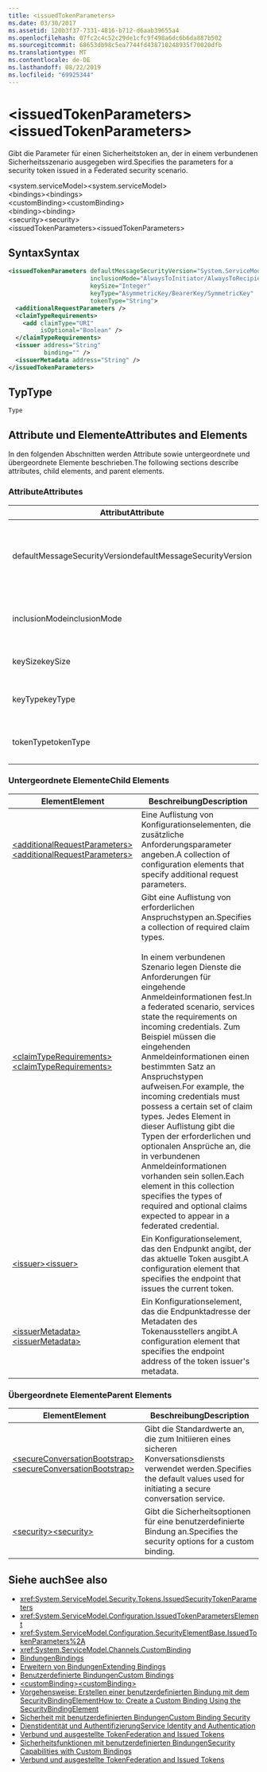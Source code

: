 ```yaml
---
title: <issuedTokenParameters>
ms.date: 03/30/2017
ms.assetid: 120b3f37-7331-4816-b712-d6aab39655a4
ms.openlocfilehash: 07fc2c4c52c29de1cfc9f498a6dc6b6da887b502
ms.sourcegitcommit: 68653db98c5ea7744fd438710248935f70020dfb
ms.translationtype: MT
ms.contentlocale: de-DE
ms.lasthandoff: 08/22/2019
ms.locfileid: "69925344"
---
```

# <a name="issuedtokenparameters"></a><span data-ttu-id="bb59a-101">\<issuedTokenParameters></span><span class="sxs-lookup"><span data-stu-id="bb59a-101">\<issuedTokenParameters></span></span>
<span data-ttu-id="bb59a-102">Gibt die Parameter für einen Sicherheitstoken an, der in einem verbundenen Sicherheitsszenario ausgegeben wird.</span><span class="sxs-lookup"><span data-stu-id="bb59a-102">Specifies the parameters for a security token issued in a Federated security scenario.</span></span>  
  
 <span data-ttu-id="bb59a-103">\<system.serviceModel></span><span class="sxs-lookup"><span data-stu-id="bb59a-103">\<system.serviceModel></span></span>  
<span data-ttu-id="bb59a-104">\<bindings></span><span class="sxs-lookup"><span data-stu-id="bb59a-104">\<bindings></span></span>  
<span data-ttu-id="bb59a-105">\<customBinding></span><span class="sxs-lookup"><span data-stu-id="bb59a-105">\<customBinding></span></span>  
<span data-ttu-id="bb59a-106">\<binding></span><span class="sxs-lookup"><span data-stu-id="bb59a-106">\<binding></span></span>  
<span data-ttu-id="bb59a-107">\<security></span><span class="sxs-lookup"><span data-stu-id="bb59a-107">\<security></span></span>  
<span data-ttu-id="bb59a-108">\<issuedTokenParameters></span><span class="sxs-lookup"><span data-stu-id="bb59a-108">\<issuedTokenParameters></span></span>  
  
## <a name="syntax"></a><span data-ttu-id="bb59a-109">Syntax</span><span class="sxs-lookup"><span data-stu-id="bb59a-109">Syntax</span></span>  
  
```xml  
<issuedTokenParameters defaultMessageSecurityVersion="System.ServiceModel.MessageSecurityVersion"
                       inclusionMode="AlwaysToInitiator/AlwaysToRecipient/Never/Once"
                       keySize="Integer"
                       keyType="AsymmetricKey/BearerKey/SymmetricKey"
                       tokenType="String">
  <additionalRequestParameters />
  <claimTypeRequirements>
    <add claimType="URI"
         isOptional="Boolean" />
  </claimTypeRequirements>
  <issuer address="String"
          binding="" />
  <issuerMetadata address="String" />
</issuedTokenParameters>
```  
  
## <a name="type"></a><span data-ttu-id="bb59a-110">Typ</span><span class="sxs-lookup"><span data-stu-id="bb59a-110">Type</span></span>  
 `Type`  
  
## <a name="attributes-and-elements"></a><span data-ttu-id="bb59a-111">Attribute und Elemente</span><span class="sxs-lookup"><span data-stu-id="bb59a-111">Attributes and Elements</span></span>  
 <span data-ttu-id="bb59a-112">In den folgenden Abschnitten werden Attribute sowie untergeordnete und übergeordnete Elemente beschrieben.</span><span class="sxs-lookup"><span data-stu-id="bb59a-112">The following sections describe attributes, child elements, and parent elements.</span></span>  
  
### <a name="attributes"></a><span data-ttu-id="bb59a-113">Attribute</span><span class="sxs-lookup"><span data-stu-id="bb59a-113">Attributes</span></span>  
  
|<span data-ttu-id="bb59a-114">Attribut</span><span class="sxs-lookup"><span data-stu-id="bb59a-114">Attribute</span></span>|<span data-ttu-id="bb59a-115">Beschreibung</span><span class="sxs-lookup"><span data-stu-id="bb59a-115">Description</span></span>|  
|---------------|-----------------|  
|<span data-ttu-id="bb59a-116">defaultMessageSecurityVersion</span><span class="sxs-lookup"><span data-stu-id="bb59a-116">defaultMessageSecurityVersion</span></span>|<span data-ttu-id="bb59a-117">Gibt die Versionen der Sicherheitsspezifikationen (WS-Security, WS-Trust, WS-Secure Conversation und WS-Security Policy) an, die von der Bindung unterstützt werden müssen.</span><span class="sxs-lookup"><span data-stu-id="bb59a-117">Specifies the versions of the security specifications, (WS-Security, WS-Trust, WS-Secure Conversation and WS-Security Policy) that must be supported by the binding.</span></span> <span data-ttu-id="bb59a-118">Dieser Wert ist vom Typ <xref:System.ServiceModel.MessageSecurityVersion>.</span><span class="sxs-lookup"><span data-stu-id="bb59a-118">This value is of type <xref:System.ServiceModel.MessageSecurityVersion>.</span></span>|  
|<span data-ttu-id="bb59a-119">inclusionMode</span><span class="sxs-lookup"><span data-stu-id="bb59a-119">inclusionMode</span></span>|<span data-ttu-id="bb59a-120">Gibt die Tokeneinschlussanforderungen an.</span><span class="sxs-lookup"><span data-stu-id="bb59a-120">Specifies the token inclusion requirements.</span></span> <span data-ttu-id="bb59a-121">Dieses Attribut ist vom Typ <xref:System.ServiceModel.Security.Tokens.SecurityTokenInclusionMode>.</span><span class="sxs-lookup"><span data-stu-id="bb59a-121">This attribute is of type <xref:System.ServiceModel.Security.Tokens.SecurityTokenInclusionMode>.</span></span>|  
|<span data-ttu-id="bb59a-122">keySize</span><span class="sxs-lookup"><span data-stu-id="bb59a-122">keySize</span></span>|<span data-ttu-id="bb59a-123">Eine ganze Zahl, die die Größe des Tokenschlüssels angibt.</span><span class="sxs-lookup"><span data-stu-id="bb59a-123">An integer that specifies the token key size.</span></span> <span data-ttu-id="bb59a-124">Der Standardwert ist 256.</span><span class="sxs-lookup"><span data-stu-id="bb59a-124">The default value is 256.</span></span>|  
|<span data-ttu-id="bb59a-125">keyType</span><span class="sxs-lookup"><span data-stu-id="bb59a-125">keyType</span></span>|<span data-ttu-id="bb59a-126">Ein gültiger Wert von <xref:System.IdentityModel.Tokens.SecurityKeyType>, der den Schlüsseltyp angibt.</span><span class="sxs-lookup"><span data-stu-id="bb59a-126">A valid value of <xref:System.IdentityModel.Tokens.SecurityKeyType> that specifies the key type.</span></span> <span data-ttu-id="bb59a-127">Die Standardeinstellung ist `SymmetricKey`.</span><span class="sxs-lookup"><span data-stu-id="bb59a-127">The default is `SymmetricKey`.</span></span>|  
|<span data-ttu-id="bb59a-128">tokenType</span><span class="sxs-lookup"><span data-stu-id="bb59a-128">tokenType</span></span>|<span data-ttu-id="bb59a-129">Eine Zeichenfolge, die den Tokentyp angibt.</span><span class="sxs-lookup"><span data-stu-id="bb59a-129">A string that specifies the token type.</span></span> <span data-ttu-id="bb59a-130">Der Standardwert ist "http://docs.oasis-open.org/wss/oasis-wss-saml-token-profile-1.1#SAML".</span><span class="sxs-lookup"><span data-stu-id="bb59a-130">The default is "http://docs.oasis-open.org/wss/oasis-wss-saml-token-profile-1.1#SAML".</span></span>|  
  
### <a name="child-elements"></a><span data-ttu-id="bb59a-131">Untergeordnete Elemente</span><span class="sxs-lookup"><span data-stu-id="bb59a-131">Child Elements</span></span>  
  
|<span data-ttu-id="bb59a-132">Element</span><span class="sxs-lookup"><span data-stu-id="bb59a-132">Element</span></span>|<span data-ttu-id="bb59a-133">Beschreibung</span><span class="sxs-lookup"><span data-stu-id="bb59a-133">Description</span></span>|  
|-------------|-----------------|  
|[<span data-ttu-id="bb59a-134">\<additionalRequestParameters></span><span class="sxs-lookup"><span data-stu-id="bb59a-134">\<additionalRequestParameters></span></span>](additionalrequestparameters-element.md)|<span data-ttu-id="bb59a-135">Eine Auflistung von Konfigurationselementen, die zusätzliche Anforderungsparameter angeben.</span><span class="sxs-lookup"><span data-stu-id="bb59a-135">A collection of configuration elements that specify additional request parameters.</span></span>|  
|[<span data-ttu-id="bb59a-136">\<claimTypeRequirements></span><span class="sxs-lookup"><span data-stu-id="bb59a-136">\<claimTypeRequirements></span></span>](claimtyperequirements-element.md)|<span data-ttu-id="bb59a-137">Gibt eine Auflistung von erforderlichen Anspruchstypen an.</span><span class="sxs-lookup"><span data-stu-id="bb59a-137">Specifies a collection of required claim types.</span></span><br /><br /> <span data-ttu-id="bb59a-138">In einem verbundenen Szenario legen Dienste die Anforderungen für eingehende Anmeldeinformationen fest.</span><span class="sxs-lookup"><span data-stu-id="bb59a-138">In a federated scenario, services state the requirements on incoming credentials.</span></span> <span data-ttu-id="bb59a-139">Zum Beispiel müssen die eingehenden Anmeldeinformationen einen bestimmten Satz an Anspruchstypen aufweisen.</span><span class="sxs-lookup"><span data-stu-id="bb59a-139">For example, the incoming credentials must possess a certain set of claim types.</span></span> <span data-ttu-id="bb59a-140">Jedes Element in dieser Auflistung gibt die Typen der erforderlichen und optionalen Ansprüche an, die in verbundenen Anmeldeinformationen vorhanden sein sollen.</span><span class="sxs-lookup"><span data-stu-id="bb59a-140">Each element in this collection specifies the types of required and optional claims expected to appear in a federated credential.</span></span>|  
|[<span data-ttu-id="bb59a-141">\<issuer></span><span class="sxs-lookup"><span data-stu-id="bb59a-141">\<issuer></span></span>](issuer-of-issuedtokenparameters.md)|<span data-ttu-id="bb59a-142">Ein Konfigurationselement, das den Endpunkt angibt, der das aktuelle Token ausgibt.</span><span class="sxs-lookup"><span data-stu-id="bb59a-142">A configuration element that specifies the endpoint that issues the current token.</span></span>|  
|[<span data-ttu-id="bb59a-143">\<issuerMetadata></span><span class="sxs-lookup"><span data-stu-id="bb59a-143">\<issuerMetadata></span></span>](issuermetadata-of-issuedtokenparameters.md)|<span data-ttu-id="bb59a-144">Ein Konfigurationselement, das die Endpunktadresse der Metadaten des Tokenausstellers angibt.</span><span class="sxs-lookup"><span data-stu-id="bb59a-144">A configuration element that specifies the endpoint address of the token issuer's metadata.</span></span>|  
  
### <a name="parent-elements"></a><span data-ttu-id="bb59a-145">Übergeordnete Elemente</span><span class="sxs-lookup"><span data-stu-id="bb59a-145">Parent Elements</span></span>  
  
|<span data-ttu-id="bb59a-146">Element</span><span class="sxs-lookup"><span data-stu-id="bb59a-146">Element</span></span>|<span data-ttu-id="bb59a-147">Beschreibung</span><span class="sxs-lookup"><span data-stu-id="bb59a-147">Description</span></span>|  
|-------------|-----------------|  
|[<span data-ttu-id="bb59a-148">\<secureConversationBootstrap></span><span class="sxs-lookup"><span data-stu-id="bb59a-148">\<secureConversationBootstrap></span></span>](secureconversationbootstrap.md)|<span data-ttu-id="bb59a-149">Gibt die Standardwerte an, die zum Initiieren eines sicheren Konversationsdiensts verwendet werden.</span><span class="sxs-lookup"><span data-stu-id="bb59a-149">Specifies the default values used for initiating a secure conversation service.</span></span>|  
|[<span data-ttu-id="bb59a-150">\<security></span><span class="sxs-lookup"><span data-stu-id="bb59a-150">\<security></span></span>](security-of-custombinding.md)|<span data-ttu-id="bb59a-151">Gibt die Sicherheitsoptionen für eine benutzerdefinierte Bindung an.</span><span class="sxs-lookup"><span data-stu-id="bb59a-151">Specifies the security options for a custom binding.</span></span>|  
  
## <a name="see-also"></a><span data-ttu-id="bb59a-152">Siehe auch</span><span class="sxs-lookup"><span data-stu-id="bb59a-152">See also</span></span>

- <xref:System.ServiceModel.Security.Tokens.IssuedSecurityTokenParameters>
- <xref:System.ServiceModel.Configuration.IssuedTokenParametersElement>
- <xref:System.ServiceModel.Configuration.SecurityElementBase.IssuedTokenParameters%2A>
- <xref:System.ServiceModel.Channels.CustomBinding>
- [<span data-ttu-id="bb59a-153">Bindungen</span><span class="sxs-lookup"><span data-stu-id="bb59a-153">Bindings</span></span>](../../../wcf/bindings.md)
- [<span data-ttu-id="bb59a-154">Erweitern von Bindungen</span><span class="sxs-lookup"><span data-stu-id="bb59a-154">Extending Bindings</span></span>](../../../wcf/extending/extending-bindings.md)
- [<span data-ttu-id="bb59a-155">Benutzerdefinierte Bindungen</span><span class="sxs-lookup"><span data-stu-id="bb59a-155">Custom Bindings</span></span>](../../../wcf/extending/custom-bindings.md)
- [<span data-ttu-id="bb59a-156">\<customBinding></span><span class="sxs-lookup"><span data-stu-id="bb59a-156">\<customBinding></span></span>](custombinding.md)
- [<span data-ttu-id="bb59a-157">Vorgehensweise: Erstellen einer benutzerdefinierten Bindung mit dem SecurityBindingElement</span><span class="sxs-lookup"><span data-stu-id="bb59a-157">How to: Create a Custom Binding Using the SecurityBindingElement</span></span>](../../../wcf/feature-details/how-to-create-a-custom-binding-using-the-securitybindingelement.md)
- [<span data-ttu-id="bb59a-158">Sicherheit mit benutzerdefinierten Bindungen</span><span class="sxs-lookup"><span data-stu-id="bb59a-158">Custom Binding Security</span></span>](../../../wcf/samples/custom-binding-security.md)
- [<span data-ttu-id="bb59a-159">Dienstidentität und Authentifizierung</span><span class="sxs-lookup"><span data-stu-id="bb59a-159">Service Identity and Authentication</span></span>](../../../wcf/feature-details/service-identity-and-authentication.md)
- [<span data-ttu-id="bb59a-160">Verbund und ausgestellte Token</span><span class="sxs-lookup"><span data-stu-id="bb59a-160">Federation and Issued Tokens</span></span>](../../../wcf/feature-details/federation-and-issued-tokens.md)
- [<span data-ttu-id="bb59a-161">Sicherheitsfunktionen mit benutzerdefinierten Bindungen</span><span class="sxs-lookup"><span data-stu-id="bb59a-161">Security Capabilities with Custom Bindings</span></span>](../../../wcf/feature-details/security-capabilities-with-custom-bindings.md)
- [<span data-ttu-id="bb59a-162">Verbund und ausgestellte Token</span><span class="sxs-lookup"><span data-stu-id="bb59a-162">Federation and Issued Tokens</span></span>](../../../wcf/feature-details/federation-and-issued-tokens.md)
